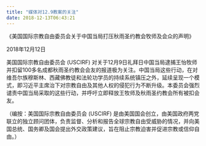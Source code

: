 ```yaml
---
title: "媒体对12.9教案的关注"
date: 2018-12-13T06:43:21
---
```


《美国国际宗教自由委员会关于中国当局打压秋雨圣约教会牧师及会众的声明》

2018年12月12日

美国国际宗教自由委员会 (USCIRF) 对关于12月9日礼拜日中国当局逮捕王怡牧师并扣留100多名成都秋雨圣约教会会友的报道极为关注。中国当局这些行动，在对维吾尔族穆斯林、西藏佛教徒和法轮功学员的持续系统镇压之外，延续呈现一个模式，即习近平主席治下对宗教自由及其他人权的侵犯行为不断升级。本委员会强烈谴责中国当局采取的这些行动，并呼吁立即释放王牧师及秋雨圣约教会所有被扣会友。

（编按：美国国际宗教自由委员会 (USCIRF) 是由美国国会创立，由美国政府两党联立的独立顾问团体，负责监督、分析和报告全球宗教自由受威胁的情况，并向美国总统、国务卿及国会提出外交政策建议，旨在阻止宗教迫害并促进宗教或信仰自由。）